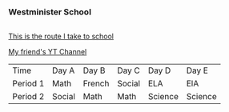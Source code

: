 <html>
  <head>
    <title>Aujonta's Schedule</title>
  </head>
</html>
<body>
  
  <h3> <b>Westminister School</b> </h3>
  <img src="">
  <p><a href="https://www.edmonton.ca/public-files/assets/document?path=PDF/BusSchedule_Route002.pdf">This is the route I take to school </a></p>
  <p>
  <a href="https://www.youtube.com/@ThegoofyahhangrybirdHEHE">My friend's YT Channel</a>  
  </p>

  <p>
  <table>
    <tr>
      <td>Time</td>
      <td>Day A</td>
      <td>Day B</td>
      <td>Day C</td>
      <td>Day D</td>
      <td>Day E</td>
    </tr>
    <tr>
      <td>Period 1</td>
      <td>Math</td>
      <td>French</td>
      <td>Social</td>
      <td>ELA</td>
      <td>ElA</td>
    </tr>
    <tr>
    <td>Period 2</td>
    <td>Social</td>
    <td>Math</td>
    <td>Math</td>
    <td>Science</td>
    <td>Science</td>
    </tr>
  </table>
  </p>
</body>
</html>
